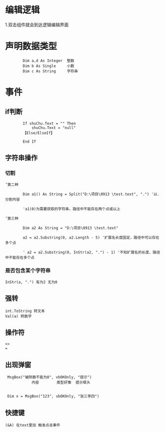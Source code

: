 # 编辑逻辑

1.双击组件就会到达逻辑编辑界面

# 声明数据类型

```
 		Dim a,d As Integer 	整数
        Dim b As Single		小数
        Dim c As String		字符串
```

# 事件

## if判断

```
        If shuChu.Text = "" Then
            shuChu.Text = "null"
        【Else/ElseIf】
        	
        End If
```

## 字符串操作

### 切割

```
’第二种

        Dim a1() As String = Split("D:\项目\0913 \test.text", ".") '以.分割内容

        'a1(0)为需要获取的字符串，路径中不能存在两个点或以上

‘第三种

        Dim a2 As String = "D:\项目\0913 \test.text"

        a2 = a2.Substring(0, a2.Length - 5) '扩展名长度固定，路径中可以存在多个点

        ' a2 = a2.Substring(0, InStr(a2, ".") - 1) '不知扩展名的长度，路径中不能存在多个点
```

### 是否包含某个字符串

```
InStr(a, ".") 有为2 无为0
```

## 强转

```
int.ToString 转文本
Val(a) 转数字
```

## 操作符

```
<>
=

```

## 出现弹窗

```
 MsgBox("被除数不能为0", vbOKOnly, "提示")
 			内容        类型好像  提示框头
 			
 			
 Dim x = MsgBox("123", vbOKOnly, "张三李四")
```

## 快捷键

```
(&A) 在text里加 触发点击事件
```

